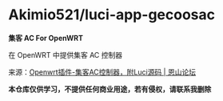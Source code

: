 # Akimio521/luci-app-gecoosac
**集客 AC For OpenWRT**

在 OpenWRT 中提供集客 AC 控制器

来源：[Openwrt插件-集客AC控制器，附Luci源码 | 恩山论坛](https://www.right.com.cn/forum/forum.php?mod=viewthread&tid=8379292)

**本仓库仅供学习，不提供任何商业用途，若有侵权，请联系我删除**